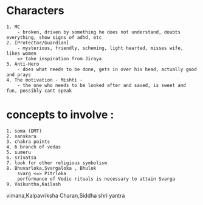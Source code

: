 # Characters

    1. MC
        - broken, driven by something he does not understand, doubts everything, show signs of adhd, etc
    2. [Protector/Guardian]
        - mysterious, friendly, scheming, light hearted, misses wife, likes women
        => take inspiration from Jiraya
    3. Anti-Hero
        - does what needs to be done, gets in over his head, actually good and prays
    4. The motivation - Mishti -
        - the one who needs to be looked after and saved, is sweet and fun, possibly cant speak

# concepts to involve :

    1. soma (DMT)
    2. sanskara
    3. chakra points
    4. 6 branch of vedas
    5. sumeru
    6. srivatsa
    7. look for other religious symbolism
    8. Bhuvarloka,Svargaloka , Bhulok
        svarg <=> Pitrloka
        performance of Vedic rituals is necessary to attain Svarga
    9. Vaikuntha,Kailash

vimana,Kalpavriksha
Charan,Siddha
shri yantra

